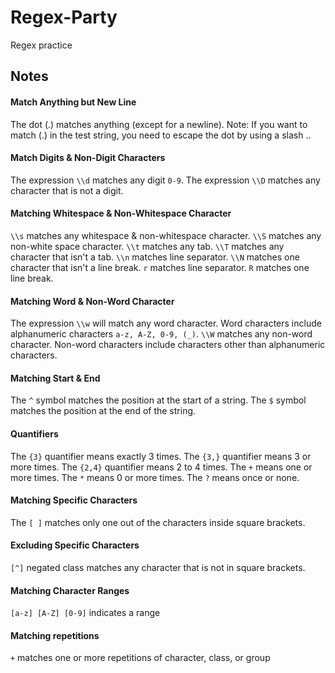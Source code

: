 # Regex-Party
Regex practice

## Notes

#### Match Anything but New Line
The dot (.) matches anything (except for a newline).
Note: If you want to match (.) in the test string, 
you need to escape the dot by using a slash \..

#### Match Digits & Non-Digit Characters
The expression `\\d` matches any digit `0-9`.
The expression `\\D` matches any character that is not a digit.

#### Matching Whitespace & Non-Whitespace Character
`\\s` matches any whitespace &  non-whitespace character.
`\\S` matches any non-white space character.
`\\t` matches any tab.
`\\T` matches any character that isn't a tab.
`\\n` matches line separator.
`\\N` matches one character that isn't a line break.
`r` matches line separator.
`R` matches one line break.


#### Matching Word & Non-Word Character
The expression `\\w` will match any word character.
Word characters include alphanumeric characters `a-z, A-Z, 0-9, (_)`.
`\\W` matches any non-word character.
Non-word characters include characters other than alphanumeric characters.


#### Matching Start & End
The `^` symbol matches the position at the start of a string.
The `$` symbol matches the position at the end of the string.

#### Quantifiers
The `{3}` quantifier means exactly 3 times.
The `{3,}` quantifier means 3 or more times.
The `{2,4}` quantifier means 2 to 4 times.
The `+` means one or more times.
The `*` means 0 or more times.
The `?` means once or none.

#### Matching Specific Characters
The `[ ]` matches only one out of the characters inside square brackets.

#### Excluding Specific Characters
`[^]` negated class matches any character that is not in square brackets.

#### Matching Character Ranges
`[a-z] [A-Z] [0-9]` indicates a range

#### Matching repetitions
`+` matches one or more repetitions of character, class, or group
